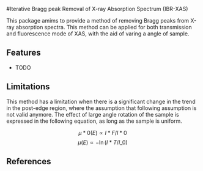 #Iterative Bragg peak Removal of X-ray Absorption Spectrum (IBR-XAS)

This package amims to provide a method of removing Bragg peaks from X-ray absorption spectra.
This method can be applied for both transmission and fluorescence mode of XAS, with the aid of varing a angle of sample.

<!-- .. image:: https://img.shields.io/pypi/v/ibr_xas.svg -->
<!-- :target: https://pypi.python.org/pypi/ibr_xas -->
<!---->
<!-- .. image:: https://img.shields.io/travis/Ameyanagi/ibr_xas.svg -->
<!-- :target: https://travis-ci.com/Ameyanagi/ibr_xas -->
<!---->
<!-- .. image:: https://readthedocs.org/projects/ibr-xas/badge/?version=latest -->
<!-- :target: https://ibr-xas.readthedocs.io/en/latest/?version=latest -->
<!-- :alt: Documentation Status -->
<!---->

## Features

-   TODO

## Limitations

This method has a limitation when there is a significant change in the trend in the post-edge region, where the assumption that following assumption is not valid anymore.
The effect of large angle rotation of the sample is expressed in the following equation, as long as the sample is uniform.

$$ \mu*0(E) \propto I*{F}/I*{0}$$
$$ \mu(E) \propto -\ln(I*{T}/I\_{0})$$

## References
